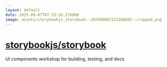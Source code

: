 ```yaml
---
layout: default
date: 2025-09-07T07:23:10.276096
image: assets/storybookjs_storybook--20250906T221108605--cropped.png
---
```


# [storybookjs/storybook](https://github.com/storybookjs/storybook)

UI components workshop for building, testing, and docs
